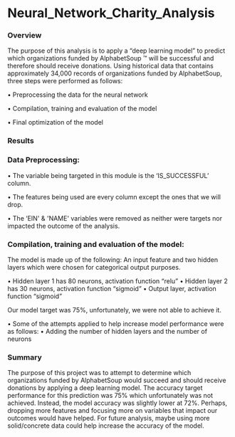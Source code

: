 # Neural_Network_Charity_Analysis

### Overview

The purpose of this analysis is to apply a “deep learning model” to predict which organizations funded by AlphabetSoup ™ will be successful and therefore should receive donations. Using historical data that contains approximately 34,000 records of organizations funded by AlphabetSoup, three steps were performed as follows:

•       Preprocessing the data for the neural network

•        Compilation, training and evaluation of the model

•        Final optimization of the model

### Results

### Data Preprocessing:
•       The variable being targeted in this module is the ‘IS_SUCCESSFUL’ column.

•       The features being used are every column except the ones that we will drop.

•       The ‘EIN' & 'NAME' variables were removed as neither were targets nor impacted the outcome of the analysis.

### Compilation, training and evaluation of the model:

The model is made up of the following: An input feature and two hidden layers which were chosen for categorical output purposes.

•  Hidden layer 1 has 80 neurons, activation function “relu”
•  Hidden layer 2 has 30 neurons, activation function “sigmoid”
•  Output layer, activation function “sigmoid”

Our model target was 75%, unfortunately, we were not able to achieve it.

•   Some of the attempts applied to help increase model performance were as follows:
•  Adding the number of hidden layers and the number of neurons 

### Summary

The purpose of this project was to attempt to determine which organizations funded by AlphabetSoup would succeed and should receive donations by applying a deep learning model. The accuracy target performance for this prediction was 75% which unfortunately was not achieved.  Instead, the model accuracy was slightly lower at 72%. Perhaps, dropping more features and focusing more on variables that impact our outcomes would have helped. For future analysis, maybe using more solid/concrete data could help increase the accuracy of the model.

